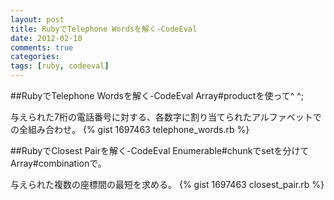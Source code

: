 ```yaml
---
layout: post
title: RubyでTelephone Wordsを解く-CodeEval
date: 2012-02-10
comments: true
categories:
tags: [ruby, codeeval]
---
```


##RubyでTelephone Wordsを解く-CodeEval
Array#productを使って^ ^;

与えられた7桁の電話番号に対する、各数字に割り当てられたアルファベットでの全組み合わせ。
{% gist 1697463 telephone_words.rb %}

##RubyでClosest Pairを解く-CodeEval
Enumerable#chunkでsetを分けてArray#combinationで。

与えられた複数の座標間の最短を求める。
{% gist 1697463 closest_pair.rb %}
